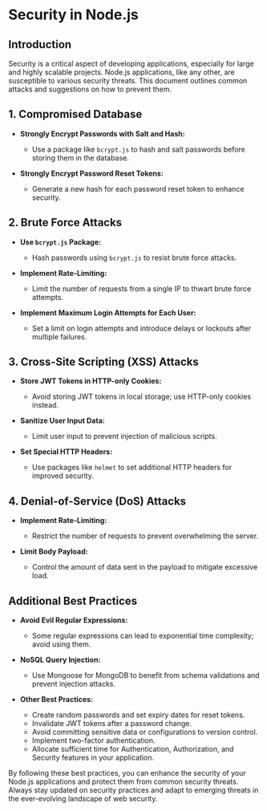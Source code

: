 # Security in Node.js

## Introduction

Security is a critical aspect of developing applications, especially for large and highly scalable projects. Node.js applications, like any other, are susceptible to various security threats. This document outlines common attacks and suggestions on how to prevent them.

## 1. Compromised Database



- **Strongly Encrypt Passwords with Salt and Hash:**
  - Use a package like `bcrypt.js` to hash and salt passwords before storing them in the database.

- **Strongly Encrypt Password Reset Tokens:**
  - Generate a new hash for each password reset token to enhance security.

## 2. Brute Force Attacks



- **Use `bcrypt.js` Package:**
  - Hash passwords using `bcrypt.js` to resist brute force attacks.

- **Implement Rate-Limiting:**
  - Limit the number of requests from a single IP to thwart brute force attempts.

- **Implement Maximum Login Attempts for Each User:**
  - Set a limit on login attempts and introduce delays or lockouts after multiple failures.

## 3. Cross-Site Scripting (XSS) Attacks



- **Store JWT Tokens in HTTP-only Cookies:**
  - Avoid storing JWT tokens in local storage; use HTTP-only cookies instead.

- **Sanitize User Input Data:**
  - Limit user input to prevent injection of malicious scripts.

- **Set Special HTTP Headers:**
  - Use packages like `helmet` to set additional HTTP headers for improved security.

## 4. Denial-of-Service (DoS) Attacks



- **Implement Rate-Limiting:**
  - Restrict the number of requests to prevent overwhelming the server.

- **Limit Body Payload:**
  - Control the amount of data sent in the payload to mitigate excessive load.

## Additional Best Practices

- **Avoid Evil Regular Expressions:**
  - Some regular expressions can lead to exponential time complexity; avoid using them.

- **NoSQL Query Injection:**
  - Use Mongoose for MongoDB to benefit from schema validations and prevent injection attacks.

- **Other Best Practices:**
  - Create random passwords and set expiry dates for reset tokens.
  - Invalidate JWT tokens after a password change.
  - Avoid committing sensitive data or configurations to version control.
  - Implement two-factor authentication.
  - Allocate sufficient time for Authentication, Authorization, and Security features in your application.

By following these best practices, you can enhance the security of your Node.js applications and protect them from common security threats. Always stay updated on security practices and adapt to emerging threats in the ever-evolving landscape of web security.
